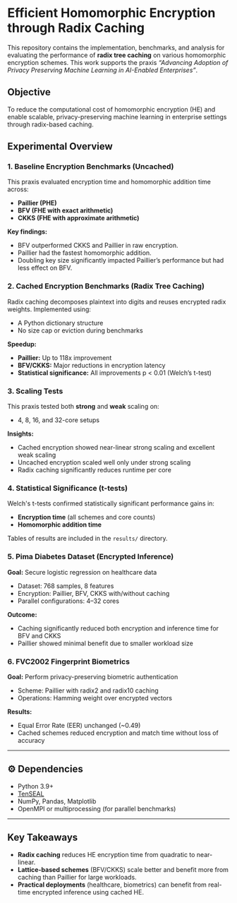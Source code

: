 # Efficient Homomorphic Encryption through Radix Caching

This repository contains the implementation, benchmarks, and analysis for evaluating the performance of **radix tree caching** on various homomorphic encryption schemes. This work supports the praxis _“Advancing Adoption of Privacy Preserving Machine Learning in AI-Enabled Enterprises”_.

## Objective

To reduce the computational cost of homomorphic encryption (HE) and enable scalable, privacy-preserving machine learning in enterprise settings through radix-based caching.


## Experimental Overview

### 1. Baseline Encryption Benchmarks (Uncached)

This praxis evaluated encryption time and homomorphic addition time across:
- **Paillier (PHE)**
- **BFV (FHE with exact arithmetic)**
- **CKKS (FHE with approximate arithmetic)**

**Key findings:**
- BFV outperformed CKKS and Paillier in raw encryption.
- Paillier had the fastest homomorphic addition.
- Doubling key size significantly impacted Paillier’s performance but had less effect on BFV.

### 2. Cached Encryption Benchmarks (Radix Tree Caching)

Radix caching decomposes plaintext into digits and reuses encrypted radix weights. Implemented using:
- A Python dictionary structure
- No size cap or eviction during benchmarks

**Speedup:**
- **Paillier:** Up to 118x improvement
- **BFV/CKKS:** Major reductions in encryption latency
- **Statistical significance:** All improvements p < 0.01 (Welch’s t-test)

### 3. Scaling Tests

This praxis tested both **strong** and **weak** scaling on:
- 4, 8, 16, and 32-core setups

**Insights:**
- Cached encryption showed near-linear strong scaling and excellent weak scaling
- Uncached encryption scaled well only under strong scaling
- Radix caching significantly reduces runtime per core

### 4. Statistical Significance (t-tests)

Welch's t-tests confirmed statistically significant performance gains in:
- **Encryption time** (all schemes and core counts)
- **Homomorphic addition time**

Tables of results are included in the `results/` directory.

### 5. Pima Diabetes Dataset (Encrypted Inference)

**Goal:** Secure logistic regression on healthcare data

- Dataset: 768 samples, 8 features
- Encryption: Paillier, BFV, CKKS with/without caching
- Parallel configurations: 4–32 cores

**Outcome:**
- Caching significantly reduced both encryption and inference time for BFV and CKKS
- Paillier showed minimal benefit due to smaller workload size

### 6. FVC2002 Fingerprint Biometrics

**Goal:** Perform privacy-preserving biometric authentication

- Scheme: Paillier with radix2 and radix10 caching
- Operations: Hamming weight over encrypted vectors

**Results:**
- Equal Error Rate (EER) unchanged (~0.49)
- Cached schemes reduced encryption and match time without loss of accuracy

---


## ⚙️ Dependencies

- Python 3.9+
- [TenSEAL](https://github.com/OpenMined/TenSEAL)
- NumPy, Pandas, Matplotlib
- OpenMPI or multiprocessing (for parallel benchmarks)

---

## Key Takeaways

- **Radix caching** reduces HE encryption time from quadratic to near-linear.
- **Lattice-based schemes** (BFV/CKKS) scale better and benefit more from caching than Paillier for large workloads.
- **Practical deployments** (healthcare, biometrics) can benefit from real-time encrypted inference using cached HE.
